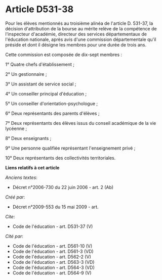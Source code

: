 # Article D531-38

Pour les élèves mentionnés au troisième alinéa de l'article D. 531-37, la décision d'attribution de la bourse au mérite
relève de la compétence de l'inspecteur d'académie, directeur des services départementaux de l'éducation nationale, après
avis d'une commission départementale qu'il préside et dont il désigne les membres pour une durée de trois ans. 

Cette commission est composée de dix-sept membres : 

1° Quatre chefs d'établissement ; 

2° Un gestionnaire ; 

3° Un assistant de service social ; 

4° Un conseiller principal d'éducation ; 

5° Un conseiller d'orientation-psychologue ; 

6° Deux représentants des parents d'élèves ; 

7° Deux représentants des élèves issus du conseil académique de la vie lycéenne ; 

8° Deux enseignants ; 

9° Une personne qualifiée représentant l'enseignement privé ; 

10° Deux représentants des collectivités territoriales.

**Liens relatifs à cet article**

_Anciens textes_:

  - Décret n°2006-730 du 22 juin 2006 - art. 2 (Ab)

_Créé par_:

  - Décret n°2009-553 du 15 mai 2009 - art.

_Cite_:

  - Code de l'éducation - art. D531-37 (V)

_Cité par_:

  - Code de l'éducation - art. D561-10 (V)
  - Code de l'éducation - art. D561-3 (VD)
  - Code de l'éducation - art. D562-2 (V)
  - Code de l'éducation - art. D563-3 (VD)
  - Code de l'éducation - art. D564-3 (VD)
  - Code de l'éducation - art. D564-9 (V)
